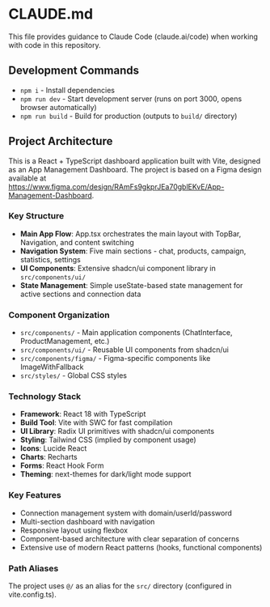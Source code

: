 # CLAUDE.md

This file provides guidance to Claude Code (claude.ai/code) when working with code in this repository.

## Development Commands

- `npm i` - Install dependencies
- `npm run dev` - Start development server (runs on port 3000, opens browser automatically)
- `npm run build` - Build for production (outputs to `build/` directory)

## Project Architecture

This is a React + TypeScript dashboard application built with Vite, designed as an App Management Dashboard. The project is based on a Figma design available at https://www.figma.com/design/RAmFs9gkprJEa70gblEKvE/App-Management-Dashboard.

### Key Structure

- **Main App Flow**: App.tsx orchestrates the main layout with TopBar, Navigation, and content switching
- **Navigation System**: Five main sections - chat, products, campaign, statistics, settings
- **UI Components**: Extensive shadcn/ui component library in `src/components/ui/`
- **State Management**: Simple useState-based state management for active sections and connection data

### Component Organization

- `src/components/` - Main application components (ChatInterface, ProductManagement, etc.)
- `src/components/ui/` - Reusable UI components from shadcn/ui
- `src/components/figma/` - Figma-specific components like ImageWithFallback
- `src/styles/` - Global CSS styles

### Technology Stack

- **Framework**: React 18 with TypeScript
- **Build Tool**: Vite with SWC for fast compilation
- **UI Library**: Radix UI primitives with shadcn/ui components
- **Styling**: Tailwind CSS (implied by component usage)
- **Icons**: Lucide React
- **Charts**: Recharts
- **Forms**: React Hook Form
- **Theming**: next-themes for dark/light mode support

### Key Features

- Connection management system with domain/userId/password
- Multi-section dashboard with navigation
- Responsive layout using flexbox
- Component-based architecture with clear separation of concerns
- Extensive use of modern React patterns (hooks, functional components)

### Path Aliases

The project uses `@/` as an alias for the `src/` directory (configured in vite.config.ts).